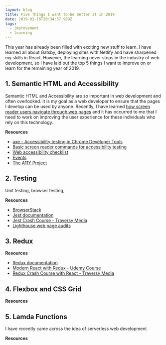 ```yaml
---
layout: blog
title: Five Things I want to be Better at in 2019
date: 2019-02-16T20:34:57.989Z
tags:
  - improvement
  - learning
---
```

This year has already been filled with exciting new stuff to learn. I have learned all about Gatsby, deploying sites with Netlify and have sharpened my skills in React. However, the learning never stops in the industry of web development, so I have laid out the top 5 things I want to improve on or learn for the remaining year of 2019.

## 1. Semantic HTML and Accessibility

Semantic HTML and Accessibility are so important in web development and often overlooked. It is my goal as a web developer to ensure that the pages I develop can be used by anyone. Recently, I have learned [how screen reader users navigate through web pages](https://www.smashingmagazine.com/2019/02/accessibility-webinar/) and it has occurred to me that I need to work on improving the user experience for these individuals who rely on this technology.

**Resources**

* [axe - Accessibility testing in Chrome Developer Tools](https://chrome.google.com/webstore/detail/axe/lhdoppojpmngadmnindnejefpokejbdd?hl=en-US)
* [Basic screen reader commands for accessibility testing](https://developer.paciellogroup.com/blog/2015/01/basic-screen-reader-commands-for-accessibility-testing/)
* [Web accessibility checklist](https://a11yproject.com/checklist)
* [Events](https://a11yproject.com/events)
* [The A11Y Project](https://a11yproject.com/)

## 2. Testing

Unit testing, browser testing, 

**Resources**

* [BrowserStack](https://www.browserstack.com/)
* [Jest documentation](https://jestjs.io/docs/en/getting-started)
* [Jest Crash Course - Traversy Media](https://www.youtube.com/watch?v=7r4xVDI2vho)
* [Lighthouse web page audits](https://developers.google.com/web/tools/lighthouse/)

## 3. Redux

**Resources**

* [Redux documentation](https://redux.js.org/introduction/getting-started)
* [Modern React with Redux - Udemy Course](https://www.udemy.com/react-redux/)
* [Redux Crash Course with React - Traversy Media](https://www.youtube.com/watch?v=93p3LxR9xfM)

## 4. Flexbox and CSS Grid

**Resources**

## 5. Lamda Functions

I have recently came across the idea of serverless web development 

**Resources**
